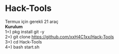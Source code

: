 # Hack-Tools
Termux için gerekli 21 araç
<br><b>Kurulum</b><br>
1=) pkg install git -y<br>
2=) git clone https://github.com/xxH4C1xx/Hack-Tools<br>
3=) cd Hack-Tools<br>
4=) bash start.sh
